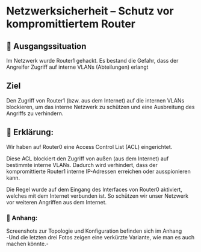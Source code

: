 # Netzwerksicherheit – Schutz vor kompromittiertem Router 

## 📝 Ausgangssituation
Im Netzwerk wurde Router1 gehackt. Es bestand die Gefahr, dass der Angreifer Zugriff auf interne VLANs (Abteilungen) erlangt
## Ziel
Den Zugriff von Router1 (bzw. aus dem Internet) auf die internen VLANs blockieren, um das interne Netzwerk zu schützen und eine Ausbreitung des Angriffs zu verhindern.
## 📝 Erklärung:
Wir haben auf Router0 eine Access Control List (ACL) eingerichtet.

Diese ACL blockiert den Zugriff von außen (aus dem Internet) auf bestimmte interne VLANs. Dadurch wird verhindert, dass der kompromittierte Router1 interne IP-Adressen erreichen oder ausspionieren kann.

Die Regel wurde auf dem Eingang des Interfaces von Router0 aktiviert, welches mit dem Internet verbunden ist. So schützen wir unser Netzwerk vor weiteren Angriffen aus dem Internet.



### 📎 Anhang:
Screenshots zur Topologie und Konfiguration befinden sich im Anhang                  
-Und die letzten drei Fotos zeigen eine verkürzte Variante, wie man es auch machen könnte.-
